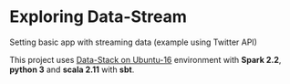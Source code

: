 
# Exploring Data-Stream
Setting basic app with streaming data (example using Twitter API)

This project uses [Data-Stack on Ubuntu-16](https://github.com/arcta/server-setup) environment with **Spark 2.2**, **python 3** and **scala 2.11** with **sbt**.

